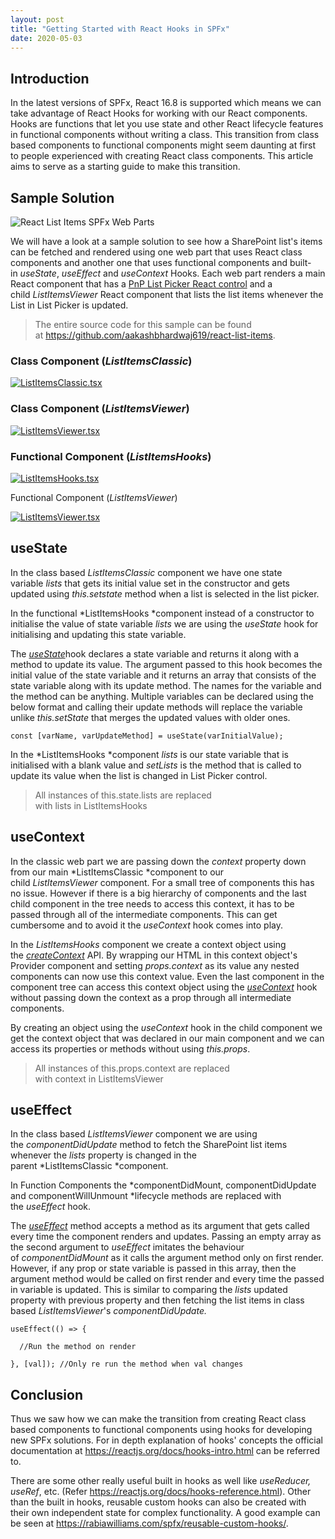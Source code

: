 ```yaml
---
layout: post
title: "Getting Started with React Hooks in SPFx"
date: 2020-05-03
---
```


Introduction
------------

In the latest versions of SPFx, React 16.8 is supported which means we can take advantage of React Hooks for working with our React components. Hooks are functions that let you use state and other React lifecycle features in functional components without writing a class. This transition from class based components to functional components might seem daunting at first to people experienced with creating React class components. This article aims to serve as a starting guide to make this transition.

Sample Solution
---------------

![React List Items SPFx Web Parts](https://media-exp1.licdn.com/dms/image/C5612AQGg8v2KuTL04Q/article-inline_image-shrink_1500_2232/0?e=1596672000&v=beta&t=Aq6qrJF-imBmo1TOSF0MtoYgu_PxIokBPIZVtSbxoCU)

We will have a look at a sample solution to see how a SharePoint list's items can be fetched and rendered using one web part that uses React class components and another one that uses functional components and built-in *useState*, *useEffect* and *useContext* Hooks. Each web part renders a main React component that has a [PnP List Picker React control](https://sharepoint.github.io/sp-dev-fx-controls-react/controls/ListPicker) and a child *ListItemsViewer* React component that lists the list items whenever the List in List Picker is updated.

> The entire source code for this sample can be found at <https://github.com/aakashbhardwaj619/react-list-items>.

### Class Component (*ListItemsClassic*)

[![ListItemsClassic.tsx](https://media-exp1.licdn.com/dms/image/C5612AQFNUU9RCvYkhQ/article-inline_image-shrink_1500_2232/0?e=1596672000&v=beta&t=jRhdfV7YbaYZbu60RbNBoUfmJ2tBtQU91hpmdbvwFX4)](http://github.com/aakashbhardwaj619/react-list-items/blob/master/src/webparts/listItemsClassic/components/ListItemsClassic.tsx)

### Class Component (*ListItemsViewer*)

[![ListItemsViewer.tsx](https://media-exp1.licdn.com/dms/image/C5612AQFI-eMyyGMMQw/article-inline_image-shrink_1500_2232/0?e=1596672000&v=beta&t=AA-GKCmn34hI2RECjWHNy46R402UKx8lGHbPN2ZYWug)](http://github.com/aakashbhardwaj619/react-list-items/blob/master/src/webparts/listItemsClassic/components/ListItemsViewer.tsx)

### Functional Component (*ListItemsHooks*)

[![ListItemsHooks.tsx](https://media-exp1.licdn.com/dms/image/C5612AQFqyUp6AUbl5w/article-inline_image-shrink_1500_2232/0?e=1596672000&v=beta&t=eHzSO5h3XbzR-ZDfRH_cYecfyL__Ix7pbY8JqKRm4C8)](http://github.com/aakashbhardwaj619/react-list-items/blob/master/src/webparts/listItemsHooks/components/ListItemsHooks.tsx)

Functional Component (*ListItemsViewer*)

[![ListItemsViewer.tsx](https://media-exp1.licdn.com/dms/image/C5612AQEkuXlvhJkeRQ/article-inline_image-shrink_1500_2232/0?e=1596672000&v=beta&t=g_sIfL2hLu2tpVkoE4w3sbCMbdNSCf8VgCfoe-E8Dpk)](http://github.com/aakashbhardwaj619/react-list-items/blob/master/src/webparts/listItemsHooks/components/ListItemsViewer.tsx)

useState
--------

In the class based *ListItemsClassic* component we have one state variable *lists* that gets its initial value set in the constructor and gets updated using *this.setstate* method when a list is selected in the list picker.

In the functional *ListItemsHooks *component instead of a constructor to initialise the value of state variable *lists* we are using the *useState* hook for initialising and updating this state variable.

The [*useState*](https://reactjs.org/docs/hooks-state.html)hook declares a state variable and returns it along with a method to update its value. The argument passed to this hook becomes the initial value of the state variable and it returns an array that consists of the state variable along with its update method. The names for the variable and the method can be anything. Multiple variables can be declared using the below format and calling their update methods will replace the variable unlike *this.setState* that merges the updated values with older ones.

```
const [varName, varUpdateMethod] = useState(varInitialValue);
```

In the *ListItemsHooks *component *lists* is our state variable that is initialised with a blank value and *setLists* is the method that is called to update its value when the list is changed in List Picker control.

> All instances of this.state.lists are replaced with lists in ListItemsHooks

useContext
----------

In the classic web part we are passing down the *context* property down from our main *ListItemsClassic *component to our child *ListItemsViewer* component. For a small tree of components this has no issue. However if there is a big hierarchy of components and the last child component in the tree needs to access this context, it has to be passed through all of the intermediate components. This can get cumbersome and to avoid it the *useContext* hook comes into play.

In the *ListItemsHooks* component we create a context object using the [*createContext*](https://reactjs.org/docs/context.html#reactcreatecontext) API. By wrapping our HTML in this context object's Provider component and setting *props.context* as its value any nested components can now use this context value. Even the last component in the component tree can access this context object using the [*useContext*](https://reactjs.org/docs/hooks-reference.html#usecontext) hook without passing down the context as a prop through all intermediate components.

By creating an object using the *useContext* hook in the child component we get the context object that was declared in our main component and we can access its properties or methods without using *this.props*.

> All instances of this.props.context are replaced with context in ListItemsViewer

useEffect
---------

In the class based *ListItemsViewer* component we are using the *componentDidUpdate* method to fetch the SharePoint list items whenever the *lists* property is changed in the parent *ListItemsClassic *component.

In Function Components the *componentDidMount, componentDidUpdate and componentWillUnmount *lifecycle methods are replaced with the *useEffect* hook.

The [*useEffect*](https://reactjs.org/docs/hooks-effect.html) method accepts a method as its argument that gets called every time the component renders and updates. Passing an empty array as the second argument to *useEffect* imitates the behaviour of *componentDidMount* as it calls the argument method only on first render. However, if any prop or state variable is passed in this array, then the argument method would be called on first render and every time the passed in variable is updated. This is similar to comparing the *lists* updated property with previous property and then fetching the list items in class based *ListItemsViewer*'s *componentDidUpdate.*

```
useEffect(() => {

  //Run the method on render

}, [val]); //Only re run the method when val changes
```

Conclusion
----------

Thus we saw how we can make the transition from creating React class based components to functional components using hooks for developing new SPFx solutions. For in depth explanation of hooks' concepts the official documentation at <https://reactjs.org/docs/hooks-intro.html> can be referred to.

There are some other really useful built in hooks as well like *useReducer, useRef*, etc. (Refer <https://reactjs.org/docs/hooks-reference.html>). Other than the built in hooks, reusable custom hooks can also be created with their own independent state for complex functionality. A good example can be seen at <https://rabiawilliams.com/spfx/reusable-custom-hooks/>.
